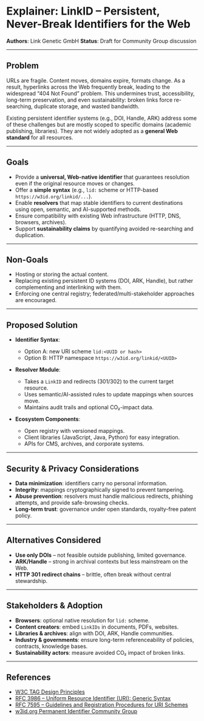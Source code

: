 # Explainer: LinkID – Persistent, Never-Break Identifiers for the Web

**Authors**: Link Genetic GmbH
**Status**: Draft for Community Group discussion

---

## Problem

URLs are fragile. Content moves, domains expire, formats change. As a result, hyperlinks across the Web frequently break, leading to the widespread “404 Not Found” problem.
This undermines trust, accessibility, long-term preservation, and even sustainability: broken links force re-searching, duplicate storage, and wasted bandwidth.

Existing persistent identifier systems (e.g., DOI, Handle, ARK) address some of these challenges but are mostly scoped to specific domains (academic publishing, libraries). They are not widely adopted as a **general Web standard** for all resources.

---

## Goals

* Provide a **universal, Web-native identifier** that guarantees resolution even if the original resource moves or changes.
* Offer a **simple syntax** (e.g., `lid:` scheme or HTTP-based `https://w3id.org/linkid/...`).
* Enable **resolvers** that map stable identifiers to current destinations using open, semantic, and AI-supported methods.
* Ensure compatibility with existing Web infrastructure (HTTP, DNS, browsers, archives).
* Support **sustainability claims** by quantifying avoided re-searching and duplication.

---

## Non-Goals

* Hosting or storing the actual content.
* Replacing existing persistent ID systems (DOI, ARK, Handle), but rather complementing and interlinking with them.
* Enforcing one central registry; federated/multi-stakeholder approaches are encouraged.

---

## Proposed Solution

* **Identifier Syntax**:

  * Option A: new URI scheme `lid:<UUID or hash>`
  * Option B: HTTP namespace `https://w3id.org/linkid/<UUID>`
* **Resolver Module**:

  * Takes a `LinkID` and redirects (301/302) to the current target resource.
  * Uses semantic/AI-assisted rules to update mappings when sources move.
  * Maintains audit trails and optional CO₂-impact data.
* **Ecosystem Components**:

  * Open registry with versioned mappings.
  * Client libraries (JavaScript, Java, Python) for easy integration.
  * APIs for CMS, archives, and corporate systems.

---

## Security & Privacy Considerations

* **Data minimization**: identifiers carry no personal information.
* **Integrity**: mappings cryptographically signed to prevent tampering.
* **Abuse prevention**: resolvers must handle malicious redirects, phishing attempts, and provide safe-browsing checks.
* **Long-term trust**: governance under open standards, royalty-free patent policy.

---

## Alternatives Considered

* **Use only DOIs** – not feasible outside publishing, limited governance.
* **ARK/Handle** – strong in archival contexts but less mainstream on the Web.
* **HTTP 301 redirect chains** – brittle, often break without central stewardship.

---

## Stakeholders & Adoption

* **Browsers**: optional native resolution for `lid:` scheme.
* **Content creators**: embed `LinkIDs` in documents, PDFs, websites.
* **Libraries & archives**: align with DOI, ARK, Handle communities.
* **Industry & governments**: ensure long-term referenceability of policies, contracts, knowledge bases.
* **Sustainability actors**: measure avoided CO₂ impact of broken links.

---

## References

* [W3C TAG Design Principles](https://www.w3.org/TR/design-principles/)
* [RFC 3986 – Uniform Resource Identifier (URI): Generic Syntax](https://www.rfc-editor.org/rfc/rfc3986)
* [RFC 7595 – Guidelines and Registration Procedures for URI Schemes](https://www.rfc-editor.org/rfc/rfc7595)
* [w3id.org Permanent Identifier Community Group](https://w3id.org/)
